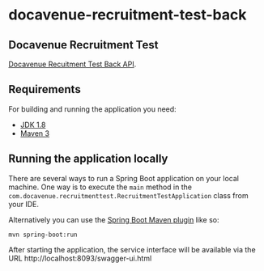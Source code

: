 # docavenue-recruitment-test-back
## Docavenue Recruitment Test

[Docavenue Recuitment Test Back API](https://github.com/chouaibr/docavenue-recruitment-test-front).

## Requirements

For building and running the application you need:

- [JDK 1.8](http://www.oracle.com/technetwork/java/javase/downloads/jdk8-downloads-2133151.html)
- [Maven 3](https://maven.apache.org)

## Running the application locally

There are several ways to run a Spring Boot application on your local machine. One way is to execute the `main` method in the `com.docavenue.recruitmenttest.RecruitmentTestApplication` class from your IDE.

Alternatively you can use the [Spring Boot Maven plugin](https://docs.spring.io/spring-boot/docs/current/reference/html/build-tool-plugins-maven-plugin.html) like so:

```shell
mvn spring-boot:run
```
After starting the application, the service interface will be available via the URL http://localhost:8093/swagger-ui.html